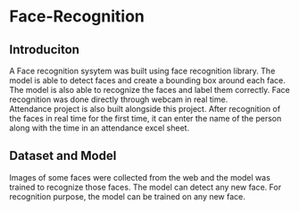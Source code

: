 # Face-Recognition
## Introduciton
A Face recognition sysytem was built using face recognition library. The model is able to detect faces and create a bounding box around each face. The model is also able to recognize the faces and label them correctly. Face recognition was done directly through webcam in real time.<br> 
Attendance project is also built alongside this project. After recognition of the faces in real time for the first time, it can enter the name of the person along with the time in an attendance excel sheet. 

## Dataset and Model
Images of some faces were collected from the web and the model was trained to recognize those faces. The model can detect any new face. For recognition purpose, the model can be trained on any new face. 
